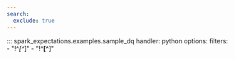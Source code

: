 ```yaml
---
search:
  exclude: true
---
```


::: spark_expectations.examples.sample_dq
    handler: python
    options:
        filters:
            - "!^_[^_]"
            - "!^__[^__]"
        